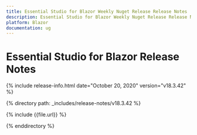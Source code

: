```yaml
---
title: Essential Studio for Blazor Weekly Nuget Release Release Notes  
description: Essential Studio for Blazor Weekly Nuget Release Release Notes  
platform: Blazor
documentation: ug
---
```


# Essential Studio for Blazor  Release Notes  

{% include release-info.html date="October 20, 2020"  version="v18.3.42" %} 

{% directory path: _includes/release-notes/v18.3.42 %}

{% include {{file.url}} %}

{% enddirectory %}

